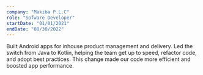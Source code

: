 ```yaml
---
company: "Makiba P.L.C"
role: "Sofware Developer"
startDate: "01/01/2021"
endDate: "08/30/2022"
---
```


Built Android apps for inhouse product management and delivery.
Led the switch from Java to Kotlin, helping the team get up to speed,
refactor code, and adopt best practices.
This change made our code more efficient and boosted app performance.
